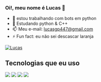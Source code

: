 ###  Oi!, meu nome é Lucas 👋


- 🔭 estou trabalhando com bots em python                                       
- 🌱 Estudando python & C++
- 📫 Meu e-mail: lucasgp447@gmail.com
- ⚡ Fun fact: eu não sei descascar laranja


[![Lucas](https://github-readme-stats.vercel.app/api/top-langs/?username=LucasGomesLG&layout=compact)](https://github.com/anuraghazra/github-readme-stats)

## Tecnologias que eu uso 



![](https://img.shields.io/badge/Python-3776AB?style=for-the-badge&logo=python&logoColor=white)
![](https://img.shields.io/badge/C%2B%2B-00599C?style=for-the-badge&logo=c%2B%2B&logoColor=white)
![](https://img.shields.io/badge/Arduino-00979D?style=for-the-badge&logo=Arduino&logoColor=white)
![](https://i.gifer.com/ZDcp.gif)


